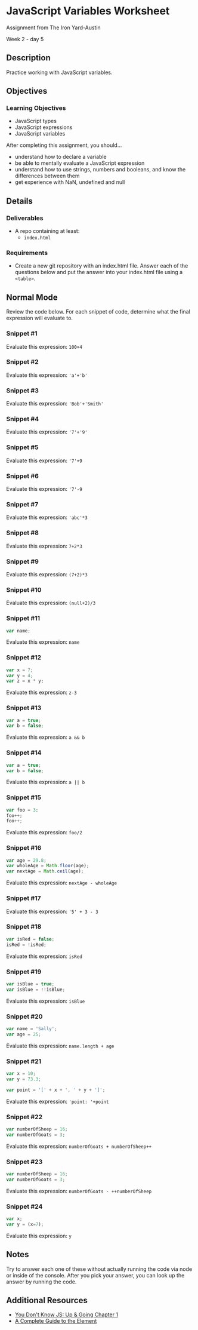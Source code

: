 # JavaScript Variables Worksheet

Assignment from The Iron Yard-Austin

Week 2 - day 5

## Description
Practice working with JavaScript variables.


## Objectives

### Learning Objectives
* JavaScript types
* JavaScript expressions
* JavaScript variables

After completing this assignment, you should…

* understand how to declare a variable
* be able to mentally evaluate a JavaScript expression
* understand how to use strings, numbers and booleans, and know the differences between them
* get experience with NaN, undefined and null

## Details

### Deliverables

* A repo containing at least:
  * `index.html`

### Requirements

* Create a new git repository with an index.html file. Answer each of the questions below and put the answer into your index.html file using a `<table>`.


## Normal Mode
Review the code below. For each snippet of code, determine what the final expression will evaluate to.

### Snippet #1

Evaluate this expression: `100+4`

### Snippet #2

Evaluate this expression: `'a'+'b'`

### Snippet #3

Evaluate this expression: `'Bob'+'Smith'`

### Snippet #4

Evaluate this expression: `'7'+'9'`

### Snippet #5

Evaluate this expression: `'7'+9`

### Snippet #6

Evaluate this expression: `'7'-9`

### Snippet #7

Evaluate this expression: `'abc'*3`

### Snippet #8

Evaluate this expression: `7+2*3`

### Snippet #9

Evaluate this expression: `(7+2)*3`

### Snippet #10

Evaluate this expression: `(null+2)/3`

### Snippet #11

```js
var name;
```
Evaluate this expression: `name`

### Snippet #12

```js
var x = 7;
var y = 4;
var z = x * y;
```
Evaluate this expression: `z-3`

### Snippet #13

```js
var a = true;
var b = false;
```
Evaluate this expression: `a && b`

### Snippet #14

```js
var a = true;
var b = false;
```
Evaluate this expression: `a || b`

### Snippet #15

```js
var foo = 3;
foo++;
foo++;
```
Evaluate this expression: `foo/2`

### Snippet #16

```js
var age = 29.8;
var wholeAge = Math.floor(age);
var nextAge = Math.ceil(age);
```
Evaluate this expression: `nextAge - wholeAge`

### Snippet #17

Evaluate this expression: `'5' + 3 - 3`

### Snippet #18

```js
var isRed = false;
isRed = !isRed;
```
Evaluate this expression: `isRed`

### Snippet #19

```js
var isBlue = true;
var isBlue = !!isBlue;
```
Evaluate this expression: `isBlue`

### Snippet #20

```js
var name = 'Sally';
var age = 25;
```
Evaluate this expression: `name.length + age`

### Snippet #21

```js
var x = 10;
var y = 73.3;

var point = '[' + x + ', ' + y + ']';
```
Evaluate this expression: `'point: '+point`

### Snippet #22

```js
var numberOfSheep = 16;
var numberOfGoats = 3;
```
Evaluate this expression: `numberOfGoats + numberOfSheep++`

### Snippet #23

```js
var numberOfSheep = 16;
var numberOfGoats = 3;
```
Evaluate this expression: `numberOfGoats - ++numberOfSheep`

### Snippet #24

```js
var x;
var y = (x=7);
```

Evaluate this expression: `y`


## Notes

Try to answer each one of these without actually running the code via node or inside of the console. After you pick your answer, you can look up the answer by running the code.

## Additional Resources

* [You Don't Know JS: Up & Going Chapter 1](https://github.com/getify/You-Dont-Know-JS/blob/master/up%20&%20going/ch1.md)
* [A Complete Guide to the <table> Element](https://css-tricks.com/complete-guide-table-element/)
